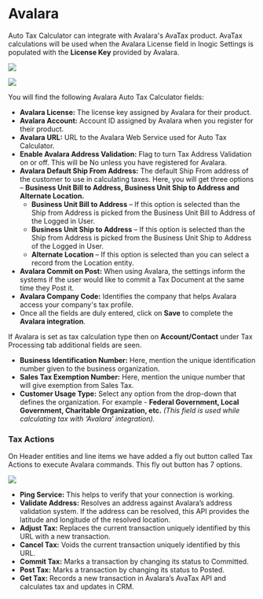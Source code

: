 # Avalara

Auto Tax Calculator can integrate with Avalara's AvaTax product. AvaTax calculations will be used when the Avalara License field in Inogic Settings is populated with the **License Key** provided by Avalara.

![](../../.gitbook/assets/Avalara\_1.png)

![](../../.gitbook/assets/Avalara\_2.png)

You will find the following Avalara Auto Tax Calculator fields:&#x20;

* **Avalara License:** The license key assigned by Avalara for their product.
* **Avalara Account:** Account ID assigned by Avalara when you register for their product.&#x20;
* **Avalara URL:** URL to the Avalara Web Service used for Auto Tax Calculator.
* &#x20;**Enable Avalara Address Validation:** Flag to turn Tax Address Validation on or off. This will be No unless you have registered for Avalara.
* **Avalara Default Ship From Address:** The default Ship From address of the customer to use in calculating taxes. Here, you will get three options – **Business Unit Bill to Address, Business Unit Ship to Address and Alternate Location.**
  * **Business Unit Bill to Address** – If this option is selected than the Ship from Address is picked from the Business Unit Bill to Address of the Logged in User.&#x20;
  * **Business Unit Ship to Address** – If this option is selected than the Ship from Address is picked from the Business Unit Ship to Address of the Logged in User.&#x20;
  * **Alternate Location** – If this option is selected than you can select a record from the Location entity.
* **Avalara Commit on Post:** When using Avalara, the settings inform the systems if the user would like to commit a Tax Document at the same time they Post it.&#x20;
* **Avalara Company Code:** Identifies the company that helps Avalara access your company's tax profile.
* Once all the fields are duly entered, click on **Save** to complete the **Avalara integration**.

If Avalara is set as tax calculation type then on **Account/Contact** under Tax Processing tab additional fields are seen.

* **Business Identification Number:** Here, mention the unique identification number given to the business organization.&#x20;
* **Sales Tax Exemption Number:** Here, mention the unique number that will give exemption from Sales Tax.&#x20;
* **Customer Usage Type:** Select any option from the drop-down that defines the organization. For example - **Federal Government, Local Government, Charitable Organization, etc.** _(This field is used while calculating tax with ‘Avalara’ integration)._

### Tax Actions

On Header entities and line items we have added a fly out button called Tax Actions to execute Avalara commands. This fly out button has 7 options.

![](<../../.gitbook/assets/Tax Actions\_1.png>)

* **Ping Service:** This helps to verify that your connection is working.&#x20;
* **Validate Address:** Resolves an address against Avalara’s address validation system. If the address can be resolved, this API provides the latitude and longitude of the resolved location.&#x20;
* **Adjust Tax:** Replaces the current transaction uniquely identified by this URL with a new transaction.
* **Cancel Tax:** Voids the current transaction uniquely identified by this URL.&#x20;
* **Commit Tax:** Marks a transaction by changing its status to Committed.&#x20;
* **Post Tax:** Marks a transaction by changing its status to Posted.&#x20;
* **Get Tax:** Records a new transaction in Avalara’s AvaTax API and calculates tax and updates in CRM.

